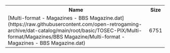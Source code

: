 <table>
<tr><th>Name</th><th>Size</th></tr>
<tr><td>[Multi-format - Magazines - BBS Magazine.dat](https://raw.githubusercontent.com/open-retrogaming-archive/dat-catalog/main/root/basic/TOSEC-PIX/Multi-format/Magazines/BBS Magazine/Multi-format - Magazines - BBS Magazine.dat)</td><td>6751</td></tr>
</table>
